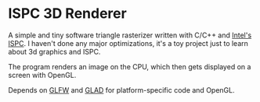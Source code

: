 # ISPC 3D Renderer
A simple and tiny software triangle rasterizer written with C/C++ and [Intel's ISPC](https://ispc.github.io/index.html).
I haven't done any major optimizations, it's a toy project just to learn about 3d graphics and ISPC.

The program renders an image on the CPU, which then gets displayed on a screen with OpenGL.

Depends on [GLFW](https://glfw.org) and [GLAD](https://glad.dav1d.de/) for platform-specific code and OpenGL.
